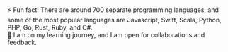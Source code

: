 ⚡ Fun fact: There are around 700 separate programming languages, and some of the most popular languages are Javascript, Swift, Scala, Python, PHP, Go, Rust, Ruby, and C#. <br>
👋 I am on my learning journey, and I am open for collaborations and feedback.
